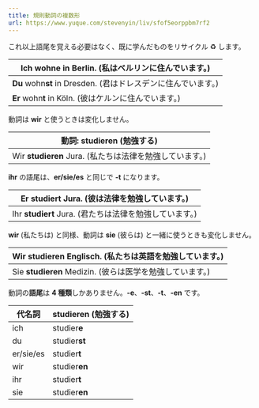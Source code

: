 ```yaml
---
title: 規則動詞の複数形
url: https://www.yuque.com/stevenyin/liv/sfof5eorppbm7rf2
---
```


これ以上語尾を覚える必要はなく、既に学んだものをリサイクル ♻️ します。

| **Ich** wohn**e** in Berlin. (私はベルリンに住んでいます。) |
| --- |
| **Du** wohn**st** in Dresden. (君はドレスデンに住んでいます。) |
| **Er** wohn**t** in Köln. (彼はケルンに住んでいます。) |

動詞は **wir** と使うときは変化しません。

| **動詞: studieren (勉強する)** |
| --- |
| Wir **studieren** Jura. (私たちは法律を勉強しています。) |

**ihr** の語尾は、**er/sie/es** と同じで **-t** になります。

| Er **studiert** Jura. (彼は法律を勉強しています。) |
| --- |
| Ihr **studiert** Jura. (君たちは法律を勉強しています。) |

**wir** (私たちは) と同様、動詞は **sie** (彼らは) と一緒に使うときも変化しません。

| Wir **studieren** Englisch. (私たちは英語を勉強しています。) |
| --- |
| Sie **studieren** Medizin. (彼らは医学を勉強しています。) |

動詞の**語尾**は **4 種類**しかありません。**-e**、**-st**、**-t**、**-en** です。

| **代名詞** | **studieren** (勉強する) |
| --- | --- |
| ich | studier**e** |
| du | studier**st** |
| er/sie/es | studier**t** |
| wir | studier**en** |
| ihr | studier**t** |
| sie | studier**en** |
